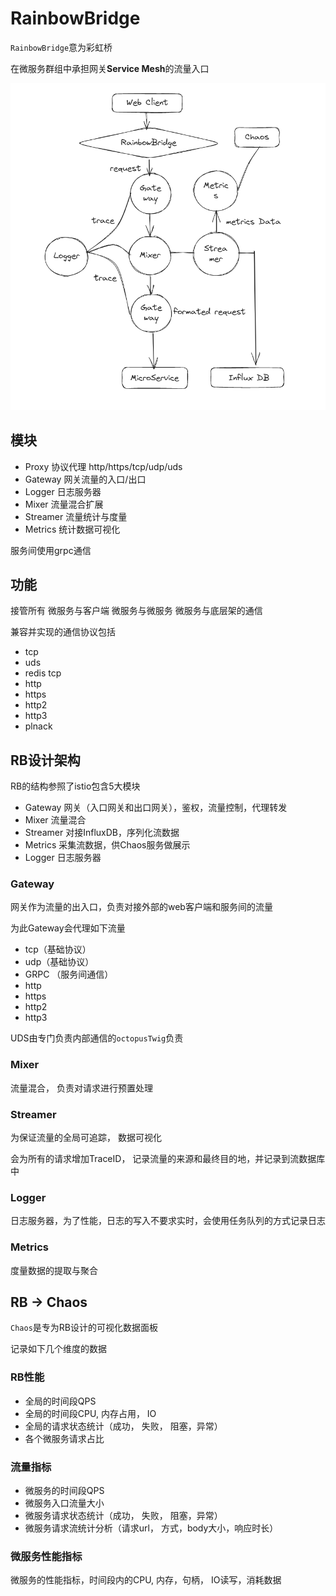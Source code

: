 # RainbowBridge

`RainbowBridge`意为彩虹桥

在微服务群组中承担网关**Service Mesh**的流量入口

![img](./assets/rainbow.png)

## 模块

- Proxy 协议代理 http/https/tcp/udp/uds
- Gateway 网关流量的入口/出口
- Logger 日志服务器
- Mixer 流量混合扩展
- Streamer 流量统计与度量
- Metrics 统计数据可视化

服务间使用grpc通信

## 功能

接管所有
微服务与客户端
微服务与微服务
微服务与底层架的通信

兼容并实现的通信协议包括

- tcp
- uds
- redis tcp 
- http
- https
- http2
- http3
- plnack

## RB设计架构

RB的结构参照了istio包含5大模块

- Gateway 网关（入口网关和出口网关），鉴权，流量控制，代理转发
- Mixer 流量混合
- Streamer 对接InfluxDB，序列化流数据
- Metrics 采集流数据，供Chaos服务做展示
- Logger 日志服务器

### Gateway

网关作为流量的出入口，负责对接外部的web客户端和服务间的流量

为此Gateway会代理如下流量

- tcp（基础协议）
- udp（基础协议）
- GRPC （服务间通信）
- http
- https
- http2
- http3

UDS由专门负责内部通信的`octopusTwig`负责

### Mixer

流量混合， 负责对请求进行预置处理

### Streamer

为保证流量的全局可追踪， 数据可视化

会为所有的请求增加TraceID， 记录流量的来源和最终目的地，并记录到流数据库中

### Logger

日志服务器，为了性能，日志的写入不要求实时，会使用任务队列的方式记录日志

### Metrics

度量数据的提取与聚合



## RB -> Chaos

`Chaos`是专为RB设计的可视化数据面板

记录如下几个维度的数据

### RB性能

- 全局的时间段QPS
- 全局的时间段CPU, 内存占用， IO
- 全局的请求状态统计（成功， 失败， 阻塞，异常）
- 各个微服务请求占比

### 流量指标

- 微服务的时间段QPS
- 微服务入口流量大小
- 微服务请求状态统计（成功， 失败， 阻塞，异常）
- 微服务请求流统计分析（请求url， 方式，body大小，响应时长）

### 微服务性能指标

微服务的性能指标，时间段内的CPU, 内存，句柄， IO读写，消耗数据